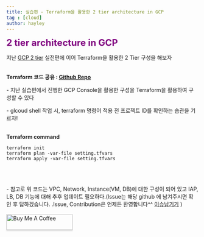 ```yaml
---
title: 실습편 - Terraform을 활용한 2 tier architecture in GCP
tag : [cloud]
author: hayley
---
```


<font size="5" color="purple"><b>2 tier architecture in GCP</b></font>
<p> 지난 <a href="https://hayleyshim.github.io/blog/gcp2"> GCP 2 tier</a> 실전편에 이어 Terraform을 활용한 2 Tier 구성을 해보자
<br>
<br>  
<p><b>Terraform 코드 공유 : <a href="https://github.com/hayleyshim/gcp-demo.git">Github Repo</a></b>
<p>- 지난 실습편에서 진행한 GCP Console을 활용한 구성을 Terraform을 활용하여 구성할 수 있다
<p>- glcoud shell 작업 시, terraform 명령어 적용 전 프로젝트 ID를 확인하는 습관을 기르자!   
<br>
<br>
<p><b>Terraform command</b>   
<p><pre><code>terraform init
terraform plan -var-file setting.tfvars
terraform apply -var-file setting.tfvars
</code></pre>
<br>
<br>  
<p>- 참고로 위 코드는 VPC, Network, Instance(VM, DB)에 대한 구성이 되어 있고 IAP, LB, DB 기능에 대해 추후 업데이트 필요하다.(Issue는 해당 github 에 남겨주시면 확인 후 답하겠습니다. .Issue, Contribution은 언제든 환영합니다^^ <a href="https://github.com/hayleyshim/gcp-demo/issues">이슈남기기</a> )  
<br>
<br>  
<a href="https://www.buymeacoffee.com/yhshim17" target="_blank"><img src="https://www.buymeacoffee.com/assets/img/custom_images/orange_img.png" alt="Buy Me A Coffee" style="height: 41px !important;width: 174px !important;box-shadow: 0px 3px 2px 0px rgba(190, 190, 190, 0.5) !important;-webkit-box-shadow: 0px 3px 2px 0px rgba(190, 190, 190, 0.5) !important;" ></a>


